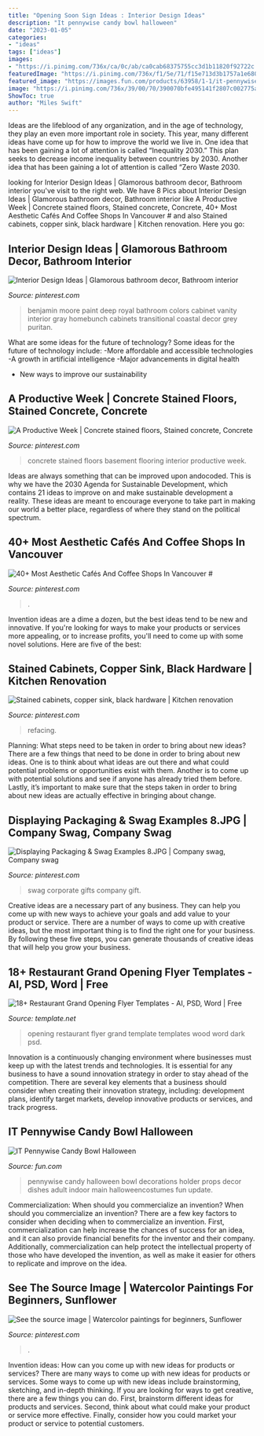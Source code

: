 ```yaml
---
title: "Opening Soon Sign Ideas : Interior Design Ideas"
description: "It pennywise candy bowl halloween"
date: "2023-01-05"
categories:
- "ideas"
tags: ["ideas"]
images:
- "https://i.pinimg.com/736x/ca/0c/ab/ca0cab68375755cc3d1b11820f92722c.jpg"
featuredImage: "https://i.pinimg.com/736x/f1/5e/71/f15e713d3b1757a1e6804d278a2dc6a0--cabinet-paint-colors-wall-paint-colors.jpg"
featured_image: "https://images.fun.com/products/63958/1-1/it-pennywise-halloween-candy-bowl.jpg"
image: "https://i.pinimg.com/736x/39/00/70/390070bfe495141f2807c002775a66b4.jpg"
ShowToc: true
author: "Miles Swift"
---
```



Ideas are the lifeblood of any organization, and in the age of technology, they play an even more important role in society. This year, many different ideas have come up for how to improve the world we live in. One idea that has been gaining a lot of attention is called “Inequality 2030.” This plan seeks to decrease income inequality between countries by 2030. Another idea that has been gaining a lot of attention is called “Zero Waste 2030.

	

		
looking for Interior Design Ideas | Glamorous bathroom decor, Bathroom interior you've visit to the right web. We have 8 Pics about Interior Design Ideas | Glamorous bathroom decor, Bathroom interior like A Productive Week | Concrete stained floors, Stained concrete, Concrete, 40+ Most Aesthetic Cafés And Coffee Shops In Vancouver # and also Stained cabinets, copper sink, black hardware | Kitchen renovation. Here you go:
		
    
## Interior Design Ideas | Glamorous Bathroom Decor, Bathroom Interior

<img loading=lazy src="https://i.pinimg.com/736x/f1/5e/71/f15e713d3b1757a1e6804d278a2dc6a0--cabinet-paint-colors-wall-paint-colors.jpg" onerror="this.onerror=null;this.src='https://tse4.mm.bing.net/th?id=OIP.2PRI4h6AML53wnrLdufWXQHaLF&amp;pid=15.1';" alt="Interior Design Ideas | Glamorous bathroom decor, Bathroom interior">

_Source: pinterest.com_

>benjamin moore paint deep royal bathroom colors cabinet vanity interior gray homebunch cabinets transitional coastal decor grey puritan. 

	

What are some ideas for the future of technology?
Some ideas for the future of technology include: 
-More affordable and accessible technologies 
-A growth in artificial intelligence 
-Major advancements in digital health 
- New ways to improve our sustainability

    
## A Productive Week | Concrete Stained Floors, Stained Concrete, Concrete

<img loading=lazy src="https://i.pinimg.com/736x/99/0c/ae/990caefd8fc03c440f3b2614027b7daa--stained-concrete-concrete-floors.jpg" onerror="this.onerror=null;this.src='https://tse1.mm.bing.net/th?id=OIP.a4bWoz89Xl9Gw9NZ41MA1gHaJ3&amp;pid=15.1';" alt="A Productive Week | Concrete stained floors, Stained concrete, Concrete">

_Source: pinterest.com_

>concrete stained floors basement flooring interior productive week. 

	

Ideas are always something that can be improved upon andocoded. This is why we have the 2030 Agenda for Sustainable Development, which contains 21 ideas to improve on and make sustainable development a reality. These ideas are meant to encourage everyone to take part in making our world a better place, regardless of where they stand on the political spectrum.

    
## 40+ Most Aesthetic Cafés And Coffee Shops In Vancouver #

<img loading=lazy src="https://i.pinimg.com/736x/ca/0c/ab/ca0cab68375755cc3d1b11820f92722c.jpg" onerror="this.onerror=null;this.src='https://tse3.mm.bing.net/th?id=OIP.u9BBhF0MLH0aioX-_lJuBQHaLG&amp;pid=15.1';" alt="40+ Most Aesthetic Cafés And Coffee Shops In Vancouver #">

_Source: pinterest.com_

>. 

	

Invention ideas are a dime a dozen, but the best ideas tend to be new and innovative. If you're looking for ways to make your products or services more appealing, or to increase profits, you'll need to come up with some novel solutions. Here are five of the best: 

    
## Stained Cabinets, Copper Sink, Black Hardware | Kitchen Renovation

<img loading=lazy src="https://i.pinimg.com/736x/39/00/70/390070bfe495141f2807c002775a66b4.jpg" onerror="this.onerror=null;this.src='https://tse2.mm.bing.net/th?id=OIP.6mikgudkYPWQvnr3BoxJnQHaKS&amp;pid=15.1';" alt="Stained cabinets, copper sink, black hardware | Kitchen renovation">

_Source: pinterest.com_

>refacing. 

	

Planning: What steps need to be taken in order to bring about new ideas?
There are a few things that need to be done in order to bring about new ideas. One is to think about what ideas are out there and what could potential problems or opportunities exist with them. Another is to come up with potential solutions and see if anyone has already tried them before. Lastly, it’s important to make sure that the steps taken in order to bring about new ideas are actually effective in bringing about change.

    
## Displaying Packaging &amp; Swag Examples 8.JPG | Company Swag, Company Swag

<img loading=lazy src="https://i.pinimg.com/736x/a3/6b/5a/a36b5abe25dd43c2aecdf9925ae9c955--corporate-gifts-swag.jpg" onerror="this.onerror=null;this.src='https://tse1.mm.bing.net/th?id=OIP.fpJw4v4T_lse6hAjYm9O-AHaJ3&amp;pid=15.1';" alt="Displaying Packaging &amp; Swag Examples 8.JPG | Company swag, Company swag">

_Source: pinterest.com_

>swag corporate gifts company gift. 

	

Creative ideas are a necessary part of any business. They can help you come up with new ways to achieve your goals and add value to your product or service. There are a number of ways to come up with creative ideas, but the most important thing is to find the right one for your business. By following these five steps, you can generate thousands of creative ideas that will help you grow your business.

    
## 18+ Restaurant Grand Opening Flyer Templates - AI, PSD, Word | Free

<img loading=lazy src="https://images.template.net/wp-content/uploads/2018/01/Dark-Wood-Restaurant-Grand-Opening-Flyer-Template.png" onerror="this.onerror=null;this.src='https://tse3.mm.bing.net/th?id=OIP.kaj5rcTSeacE-EnOImeZSgHaK2&amp;pid=15.1';" alt="18+ Restaurant Grand Opening Flyer Templates - AI, PSD, Word | Free">

_Source: template.net_

>opening restaurant flyer grand template templates wood word dark psd. 

	

Innovation is a continuously changing environment where businesses must keep up with the latest trends and technologies. It is essential for any business to have a sound innovation strategy in order to stay ahead of the competition. There are several key elements that a business should consider when creating their innovation strategy, including: development plans, identify target markets, develop innovative products or services, and track progress.

    
## IT Pennywise Candy Bowl Halloween

<img loading=lazy src="https://images.fun.com/products/63958/1-1/it-pennywise-halloween-candy-bowl.jpg" onerror="this.onerror=null;this.src='https://tse4.mm.bing.net/th?id=OIP.RB_mRoLP6O1wLJP5WTrVCgHaLG&amp;pid=15.1';" alt="IT Pennywise Candy Bowl Halloween">

_Source: fun.com_

>pennywise candy halloween bowl decorations holder props decor dishes adult indoor main halloweencostumes fun update. 

	

Commercialization: When should you commercialize an invention?
When should you commercialize an invention? 
There are a few key factors to consider when deciding when to commercialize an invention. First, commercialization can help increase the chances of success for an idea, and it can also provide financial benefits for the inventor and their company. Additionally, commercialization can help protect the intellectual property of those who have developed the invention, as well as make it easier for others to replicate and improve on the idea.

    
## See The Source Image | Watercolor Paintings For Beginners, Sunflower

<img loading=lazy src="https://i.pinimg.com/736x/31/ed/f2/31edf208642ce139798020b2af33312d.jpg" onerror="this.onerror=null;this.src='https://tse1.mm.bing.net/th?id=OIP.XHKQ6TMfAawWHda7uINviQHaKS&amp;pid=15.1';" alt="See the source image | Watercolor paintings for beginners, Sunflower">

_Source: pinterest.com_

>. 

	

Invention ideas: How can you come up with new ideas for products or services?
There are many ways to come up with new ideas for products or services. Some ways to come up with new ideas include brainstorming, sketching, and in-depth thinking. If you are looking for ways to get creative, there are a few things you can do. First, brainstorm different ideas for products and services. Second, think about what could make your product or service more effective. Finally, consider how you could market your product or service to potential customers.

